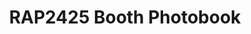 ---
title: RAP2425 Booth Photobook
redirect_to: https://drive.google.com/drive/folders/11hNz-1MLJMjV9MwjLJpdbMzZso3MNprj?usp=drive_link
redirect_from: 
  - /RAP24-BoothPhotobook
  - /rap24-boothphotobook
---